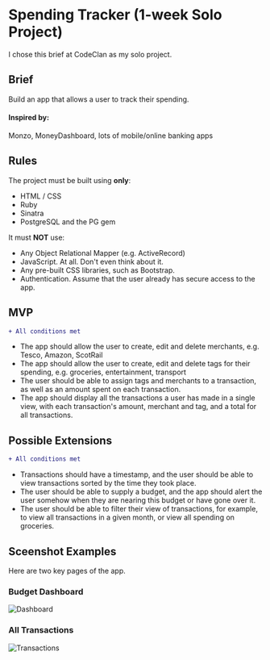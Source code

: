 # Spending Tracker (1-week Solo Project)

I chose this brief at CodeClan as my solo project.

## Brief
Build an app that allows a user to track their spending.

#### Inspired by:

Monzo, MoneyDashboard, lots of mobile/online banking apps

## Rules

The project must be built using **only**:

* HTML / CSS
* Ruby
* Sinatra
* PostgreSQL and the PG gem

It must **NOT** use:

* Any Object Relational Mapper (e.g. ActiveRecord)
* JavaScript. At all. Don't even think about it.
* Any pre-built CSS libraries, such as Bootstrap.
* Authentication. Assume that the user already has secure access to the app.

## MVP
```diff
+ All conditions met
```
* The app should allow the user to create, edit and delete merchants, e.g. Tesco, Amazon, ScotRail
* The app should allow the user to create, edit and delete tags for their spending, e.g. groceries, entertainment, transport
* The user should be able to assign tags and merchants to a transaction, as well as an amount spent on each transaction.
* The app should display all the transactions a user has made in a single view, with each transaction's amount, merchant and tag, and a total for all transactions.



## Possible Extensions
```diff
+ All conditions met
```
* Transactions should have a timestamp, and the user should be able to view transactions sorted by the time they took place.
* The user should be able to supply a budget, and the app should alert the user somehow when they are nearing this budget or have gone over it.
* The user should be able to filter their view of transactions, for example, to view all transactions in a given month, or view all spending on groceries.

## Sceenshot Examples

Here are two key pages of the app.

### Budget Dashboard
![Dashboard](https://user-images.githubusercontent.com/30385421/55281560-2a9c5400-532e-11e9-9c00-235522697af1.png)

### All Transactions
![Transactions](https://user-images.githubusercontent.com/30385421/55281582-72bb7680-532e-11e9-8217-f3aed42e917b.png)


